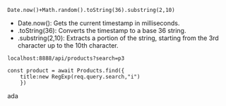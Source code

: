 ```Date.now()+Math.random().toString(36).substring(2,10)```
* Date.now(): Gets the current timestamp in milliseconds.
* .toString(36): Converts the timestamp to a base 36 string.
* .substring(2,10): Extracts a portion of the string, starting from the 3rd character up to the 10th character.


```localhost:8888/api/products?search=p3```

```
const product = await Products.find({
    title:new RegExp(req.query.search,"i")
    })
```

ada
